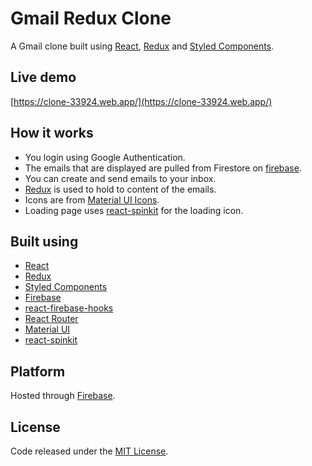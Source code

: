 # Gmail Redux Clone
A Gmail clone built using [React](https://reactjs.org/), [Redux](https://redux.js.org/) and [Styled Components](https://styled-components.com/).

## Live demo
[https://clone-33924.web.app/](https://clone-33924.web.app/)

## How it works
- You login using Google Authentication.
- The emails that are displayed are pulled from Firestore on [firebase](https://firebase.google.com/).
- You can create and send emails to your inbox.
- [Redux](https://redux.js.org/) is used to hold to content of the emails.
- Icons are from [Material UI Icons](https://material-ui.com/components/material-icons/).
- Loading page uses [react-spinkit](https://www.npmjs.com/package/react-spinkit) for the loading icon.

## Built using
- [React](https://reactjs.org/)
- [Redux](https://redux.js.org/)
- [Styled Components](https://styled-components.com/)
- [Firebase](https://firebase.google.com/)
- [react-firebase-hooks](https://www.npmjs.com/package/react-firebase-hooks)
- [React Router](https://reactrouter.com/)
- [Material UI](https://material-ui.com/)
- [react-spinkit](https://www.npmjs.com/package/react-spinkit)

## Platform
Hosted through [Firebase](https://firebase.google.com/).

## License
Code released under the [MIT License](https://github.com/Tushar-Indurjeeth/Gmail-Clone/blob/fe20e016ed996758f57c75394eb88c2e677b4f78/LICENSE).
